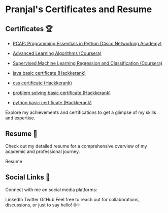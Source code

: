 # Pranjal's Certificates and Resume
## Certificates 🏆
- [PCAP: Programming Essentials in Python (Cisco Networking Academy)](https://github.com/PranjalRay/My-Profile/blob/main/My-certificates/PRANJALRAY-Programming%20Esse-certificate.pdf)

- [Advanced Learning Algorithms (Coursera)](https://github.com/PranjalRay/My-Profile/blob/main/My-certificates/Advanced%20Learning%20Algorithms-%20Coursera.pdf)

- [Supervised Machine Learning Regression and Classification (Coursera)](https://github.com/PranjalRay/My-Profile/blob/main/My-certificates/Supervised%20Machine%20Learning%20Regression%20and%20Classification-%20Coursera.pdf)
  
- [java basic certificate (Hackkerank)](https://github.com/PranjalRay/My-Profile/blob/main/My-certificates/java_basic%20certificate-%20Hackkerank.pdf)

- [css certificate (Hackkerank)](https://github.com/PranjalRay/My-Profile/blob/main/My-certificates/css%20certificate-%20Hackkerank.pdf)
  
- [problem solving basic certificate (Hackkerank)](https://github.com/PranjalRay/My-Profile/blob/main/My-certificates/problem_solving_basic%20certificate-%20Hackkerank.pdf)

- [python basic certificate (Hackkerank)](https://github.com/PranjalRay/My-Profile/blob/main/My-certificates/python_basic%20certificate-%20Hackkerank.pdf)

Explore my achievements and certifications to get a glimpse of my skills and expertise.

## Resume 📄
Check out my detailed resume for a comprehensive overview of my academic and professional journey.

Resume

## Social Links 🔗
Connect with me on social media platforms:

LinkedIn Twitter GitHub Feel free to reach out for collaborations, discussions, or just to say hello! 🌐✨
